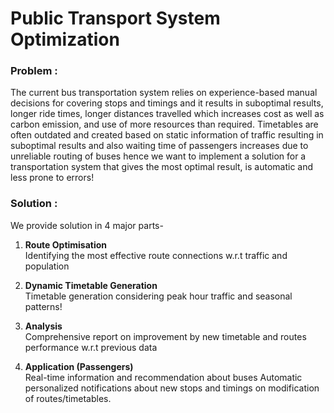 # Public Transport System Optimization

### Problem : 
The current bus transportation system relies on experience-based manual decisions for covering stops and timings and it results in suboptimal results, longer ride times, longer distances travelled which increases cost as well as carbon emission, and use of more resources than required. Timetables are often outdated and created based on static information of traffic resulting in suboptimal results and also waiting time of passengers increases due to unreliable routing of buses hence we want to implement a solution for a transportation system that gives the most optimal result, is automatic and less prone to errors!

### Solution : 
We provide solution in 4 major parts-

1. **Route Optimisation**  
Identifying the most effective route connections w.r.t traffic and population

2. **Dynamic Timetable Generation**  
 Timetable generation considering peak hour traffic and seasonal patterns!
 
 3. **Analysis**  
Comprehensive report on improvement by  new timetable and routes performance w.r.t previous data

 4. **Application (Passengers)**  
Real-time information and recommendation about buses 
Automatic personalized notifications about new stops and timings on modification of routes/timetables. 




